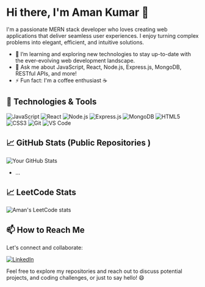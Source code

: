 # Hi there, I'm Aman Kumar 👋

I'm a passionate MERN stack developer who loves creating web applications that deliver seamless user experiences. I enjoy turning complex problems into elegant, efficient, and intuitive solutions.

- 🌱 I’m learning and exploring new technologies to stay up-to-date with the ever-evolving web development landscape.
- 💬 Ask me about JavaScript, React, Node.js, Express.js, MongoDB, RESTful APIs, and more!
- ⚡ Fun fact: I'm a coffee enthusiast ☕

## 🔧 Technologies & Tools

![JavaScript](https://img.shields.io/badge/-JavaScript-black?style=flat-square&logo=javascript)
![React](https://img.shields.io/badge/-React-black?style=flat-square&logo=react)
![Node.js](https://img.shields.io/badge/-Node.js-black?style=flat-square&logo=node.js)
![Express.js](https://img.shields.io/badge/-Express.js-black?style=flat-square&logo=express)
![MongoDB](https://img.shields.io/badge/-MongoDB-black?style=flat-square&logo=mongodb)
![HTML5](https://img.shields.io/badge/-HTML5-black?style=flat-square&logo=html5)
![CSS3](https://img.shields.io/badge/-CSS3-black?style=flat-square&logo=css3)
![Git](https://img.shields.io/badge/-Git-black?style=flat-square&logo=git)
![VS Code](https://img.shields.io/badge/-VS%20Code-black?style=flat-square&logo=visual-studio-code)

## 📈 GitHub Stats (Public Repositories )

![Your GitHub Stats](https://github-readme-stats.vercel.app/api?username=akumar2334&show_icons=true&theme=dark)


- ...
## 📈 LeetCode Stats 
![Aman's LeetCode stats](https://leetcode-stats-six.vercel.app/?username=akumar2334&theme=dark)

## 📫 How to Reach Me

Let's connect and collaborate:

[![LinkedIn](https://img.shields.io/badge/-LinkedIn-blue?style=flat-square&logo=linkedin)](https://www.linkedin.com/in/ak2334/)


Feel free to explore my repositories and reach out to discuss potential projects, and coding challenges, or just to say hello! 😄
